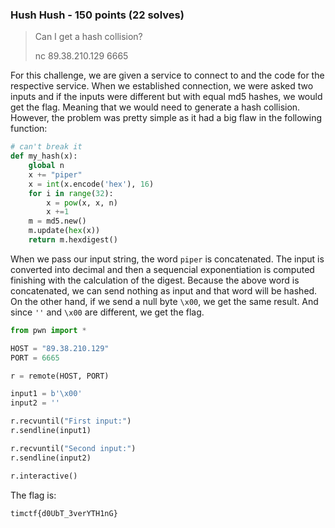 ### Hush Hush - 150 points (22 solves)

>  Can I get a hash collision?
>
> nc 89.38.210.129 6665

For this challenge, we are given a service to connect to and the code for the respective service. When we established connection, we were asked two inputs and if the inputs were different but with equal md5 hashes, we would get the flag. Meaning that we would need to generate a hash collision. However, the problem was pretty simple as it had a big flaw in the following function:

```python
# can't break it
def my_hash(x):
    global n
    x += "piper"
    x = int(x.encode('hex'), 16)
    for i in range(32):
        x = pow(x, x, n)
        x +=1
    m = md5.new()
    m.update(hex(x))
    return m.hexdigest()
```

When we pass our input string, the word ```piper``` is concatenated. The input is converted into decimal and then a sequencial exponentiation is computed finishing with the calculation of the digest. Because the above word is concatenated, we can send nothing as input and that word will be hashed. On the other hand, if we send a null byte ```\x00```, we get the same result. And since ```''``` and ```\x00``` are different, we get the flag.

```python
from pwn import *

HOST = "89.38.210.129"
PORT = 6665

r = remote(HOST, PORT)

input1 = b'\x00'
input2 = ''

r.recvuntil("First input:")
r.sendline(input1)

r.recvuntil("Second input:")
r.sendline(input2)

r.interactive()
```

The flag is:
```
timctf{d0UbT_3verYTH1nG}
```
